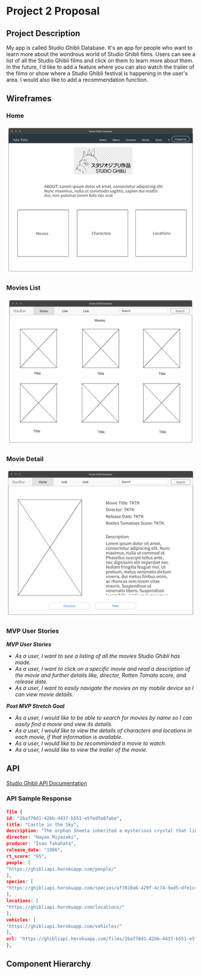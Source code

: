 # Project 2 Proposal

## Project Description

My app is called Studio Ghibli Database. It's an app for people who want to learn more about the wondrous world of Studio Ghibli films. Users can see a list of all the Studio Ghibli films and click on them to learn more about them. In the future, I'd like to add a feature where you can also watch the trailer of the films or show where a Studio Ghibli festival is happening in the user's area. I would also like to add a recommendation function.

## Wireframes

### Home

![Homepage](imgs/Project-2-homepage.png)

### Movies List

![Movie list](imgs/Project-2-movielist.png)

### Movie Detail

![Movie detail](imgs/Project-2-movie.png)

### MVP User Stories

_**MVP User Stories**_

- _As a user, I want to see a listing of all the movies Studio Ghibli has made._
- _As a user, I want to click on a specific movie and read a description of the movie and further details like, director, Rotten Tomato score, and release date._
- _As a user, I want to easily navigate the movies on my mobile device so I can view movie details._

_**Post MVP Stretch Goal**_

- _As a user, I would like to be able to search for movies by name so I can easily find a movie and view its details._
- _As a user, I would like to view the details of characters and locations in each movie, if that information is available._
- _As a user, I would like to be recommended a movie to watch._
- _As a user, I would like to view the trailer of the movie._

## API

[Studio Ghibli API Documentation](https://ghibliapi.herokuapp.com/#)

### API Sample Response

```json
film {
id: "2baf70d1-42bb-4437-b551-e5fed5a87abe",
title: "Castle in the Sky",
description: "The orphan Sheeta inherited a mysterious crystal that links her to the mythical sky-kingdom of Laputa. With the help of resourceful Pazu and a rollicking band of sky pirates, she makes her way to the ruins of the once-great civilization. Sheeta and Pazu must outwit the evil Muska, who plans to use Laputa's science to make himself ruler of the world.",
director: "Hayao Miyazaki",
producer: "Isao Takahata",
release_date: "1986",
rt_score: "95",
people: [
"https://ghibliapi.herokuapp.com/people/"
],
species: [
"https://ghibliapi.herokuapp.com/species/af3910a6-429f-4c74-9ad5-dfe1c4aa04f2"
],
locations: [
"https://ghibliapi.herokuapp.com/locations/"
],
vehicles: [
"https://ghibliapi.herokuapp.com/vehicles/"
],
url: "https://ghibliapi.herokuapp.com/films/2baf70d1-42bb-4437-b551-e5fed5a87abe"
},
```

## Component Hierarchy
